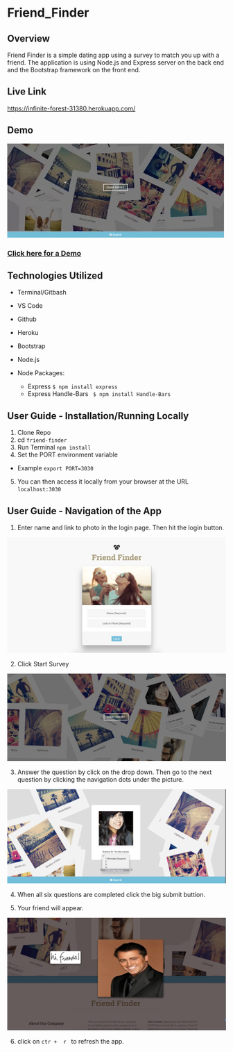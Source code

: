 # Friend_Finder

## Overview
Friend Finder is a simple dating app using a survey to match you up with a friend. The application is using Node.js and Express server on the back end and the Bootstrap framework on the front end.

## Live Link
https://infinite-forest-31380.herokuapp.com/

## Demo

![Demo](https://github.com/Didi1081/Friend_Finder/blob/master/friendfinder.gif)

### <a href="https://drive.google.com/file/d/1q-segiVV4eBRqFYP0YW_-jw1dDKZmLKN/view"> Click here for a Demo</a>


## Technologies Utilized

* Terminal/Gitbash
* VS Code
* Github
* Heroku
* Bootstrap
* Node.js

* Node Packages: 
    * Express ```$ npm install express```
    * Express Handle-Bars ``` $ npm install Handle-Bars```
    
   
## User Guide - Installation/Running Locally

1. Clone Repo
2. cd ```friend-finder ```
3. Run Terminal ```npm install```
4. Set the PORT environment variable
 * Example  ```export PORT=3030```
5. You can then access it locally from your browser at the URL ```localhost:3030```

## User Guide - Navigation of the App

1. Enter name and link to photo in the login page. Then hit the login button. 

![](https://github.com/Didi1081/Friend_Finder/blob/master/ss1.png)

2. Click Start Survey

![](https://github.com/Didi1081/Friend_Finder/blob/master/ss2.png)

3. Answer the question by click on the drop down. Then go to the next question by clicking the navigation dots under the picture.

![](https://github.com/Didi1081/Friend_Finder/blob/master/ss3.png)

4. When all six questions are completed click the big submit buttion. 

5. Your friend will appear. 

![](https://github.com/Didi1081/Friend_Finder/blob/master/ss4.png)

6. click on ```ctr +  r ``` to refresh the app. 


